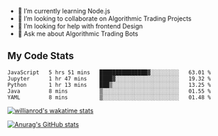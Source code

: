 
- 🌱 I’m currently learning Node.js
- 👯 I’m looking to collaborate on Algorithmic Trading Projects
- 🤔 I’m looking for help with frontend Design
- 💬 Ask me about Algorithmic Trading Bots 

## My Code Stats

<!--START_SECTION:waka-->

```text
JavaScript   5 hrs 51 mins   ███████████████▓░░░░░░░░░   63.01 %
Jupyter      1 hr 47 mins    ████▓░░░░░░░░░░░░░░░░░░░░   19.32 %
Python       1 hr 13 mins    ███▒░░░░░░░░░░░░░░░░░░░░░   13.25 %
Java         8 mins          ▒░░░░░░░░░░░░░░░░░░░░░░░░   01.55 %
YAML         8 mins          ▒░░░░░░░░░░░░░░░░░░░░░░░░   01.48 %
```

<!--END_SECTION:waka-->

[![willianrod's wakatime stats](https://github-readme-stats.vercel.app/api/wakatime?username=holdandup&layout=compact&theme=react&custom_title=Wakatime%20All%20Time%20Stats&langs_count=8)](https://github.com/anuraghazra/github-readme-stats)

[![Anurag's GitHub stats](https://github-readme-stats.vercel.app/api?username=Kevinbarrero)](https://github.com/anuraghazra/github-readme-stats)




